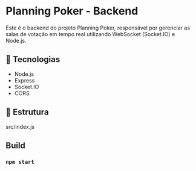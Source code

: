 # Planning Poker - Backend

Este é o backend do projeto Planning Poker, responsável por gerenciar as salas de votação em tempo real utilizando WebSocket (Socket.IO) e Node.js.

## 🚀 Tecnologias

- Node.js
- Express
- Socket.IO
- CORS

## 📂 Estrutura

src/index.js

## Build

### `npm start`

